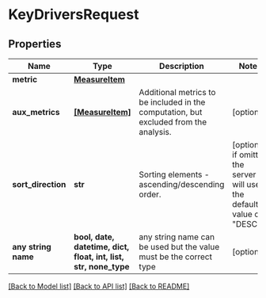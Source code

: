 # KeyDriversRequest


## Properties
Name | Type | Description | Notes
------------ | ------------- | ------------- | -------------
**metric** | [**MeasureItem**](MeasureItem.md) |  | 
**aux_metrics** | [**[MeasureItem]**](MeasureItem.md) | Additional metrics to be included in the computation, but excluded from the analysis. | [optional] 
**sort_direction** | **str** | Sorting elements - ascending/descending order. | [optional]  if omitted the server will use the default value of "DESC"
**any string name** | **bool, date, datetime, dict, float, int, list, str, none_type** | any string name can be used but the value must be the correct type | [optional]

[[Back to Model list]](../README.md#documentation-for-models) [[Back to API list]](../README.md#documentation-for-api-endpoints) [[Back to README]](../README.md)


